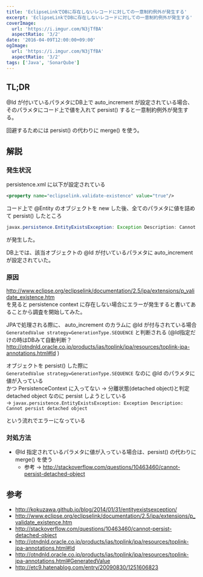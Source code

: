 ```yaml
---
title: 'EclipseLinkでDBに存在しないレコードに対しての一意制約例外が発生する'
excerpt: 'EclipseLinkでDBに存在しないレコードに対しての一意制約例外が発生する'
coverImage: 
  url: 'https://i.imgur.com/N3jTfBA'
  aspectRatio: '3/2'
date: '2016-04-09T12:00:00+09:00'
ogImage:
  url: 'https://i.imgur.com/N3jTfBA'
  aspectRatio: '3/2'
tags: ['Java', 'SonarQube']
---
```


## TL;DR

@Id が付いているパラメタにDB上で auto_increment が設定されている場合、  
そのパラメタにコード上で値を入れて persist() すると一意制約例外が発生する。

回避するためには persist() の代わりに merge() を使う。

## 解説

### 発生状況

persistence.xml に以下が設定されている

```xml
<property name="eclipselink.validate-existence" value="true"/>
```

コード上で @Entity のオブジェクトを new した後、全てのパラメタに値を詰めて persist() したところ

```java
javax.persistence.EntityExistsException: Exception Description: Cannot persist detached object
```

が発生した。

DB上では、該当オブジェクトの @Id が付いているパラメタに auto_increment が設定されていた。

### 原因

http://www.eclipse.org/eclipselink/documentation/2.5/jpa/extensions/p_validate_existence.htm  
を見ると persistence context に存在しない場合にエラーが発生すると書いてあることから調査を開始してみた。

JPAで処理される際に、 auto_increment のカラムに @Id が付与されている場合  
`GeneratedValue strategy=GenerationType.SEQUENCE` と判断される
(@Id指定だけの時はDBみて自動判断？ http://otndnld.oracle.co.jp/products/ias/toplink/jpa/resources/toplink-jpa-annotations.html#Id )

オブジェクトを persist() した際に  
`GeneratedValue strategy=GenerationType.SEQUENCE` なのに @Id のパラメタに値が入っている  
かつ PersistenceContext に入ってない → 分離状態(detached object)と判定  
detached object なのに persist しようとしている  
 → `javax.persistence.EntityExistsException: Exception Description: Cannot persist detached object`

という流れでエラーになっている

### 対処方法

* @Id 指定されているパラメタに値が入っている場合は、persist() の代わりに merge() を使う
    - 参考 → http://stackoverflow.com/questions/10463460/cannot-persist-detached-object

## 参考

* http://kokuzawa.github.io/blog/2014/01/31/entityexistsexception/
* http://www.eclipse.org/eclipselink/documentation/2.5/jpa/extensions/p_validate_existence.htm
* http://stackoverflow.com/questions/10463460/cannot-persist-detached-object
* http://otndnld.oracle.co.jp/products/ias/toplink/jpa/resources/toplink-jpa-annotations.html#Id
* http://otndnld.oracle.co.jp/products/ias/toplink/jpa/resources/toplink-jpa-annotations.html#GeneratedValue
* http://etc9.hatenablog.com/entry/20090830/1251606823